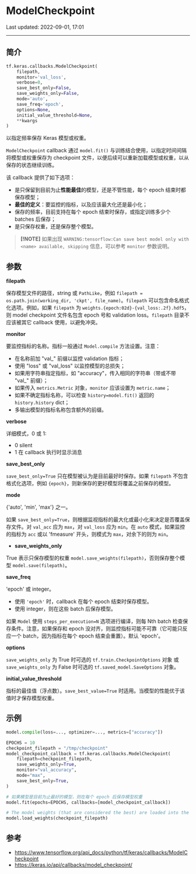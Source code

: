 # ModelCheckpoint

Last updated: 2022-09-01, 17:01
****

## 简介

```python
tf.keras.callbacks.ModelCheckpoint(
    filepath,
    monitor='val_loss',
    verbose=0,
    save_best_only=False,
    save_weights_only=False,
    mode='auto',
    save_freq='epoch',
    options=None,
    initial_value_threshold=None,
    **kwargs
)
```

以指定频率保存 Keras 模型或权重。

`ModelCheckpoint` callback 通过 `model.fit()` 与训练结合使用，以指定时间间隔将模型或权重保存为 checkpoint 文件，以便后续可以重新加载模型或权重，以从保存的状态继续训练。

该 callback 提供了如下选项：

- 是只保留到目前为止**性能最佳**的模型，还是不管性能，每个 epoch 结束时都保存模型；
- **最佳的定义**：要监控的指标，以及应该最大化还是最小化；
- 保存的频率，目前支持在每个 epoch 结束时保存，或指定训练多少个 batches 后保存；
- 是只保存权重，还是保存整个模型。

> **[!NOTE]**
> 如果出现 `WARNING:tensorflow:Can save best model only with <name> available, skipping` 信息，可以参考 `monitor` 参数说明。

## 参数

**filepath**

保存模型文件的路径，string 或 `PathLike`，例如 `filepath = os.path.join(working_dir, 'ckpt', file_name)`。`filepath` 可以包含命名格式化选项。例如，如果 `filepath` 为 `weights.{epoch:02d}-{val_loss:.2f}.hdf5`，则 model checkpoint 文件名包含 epoch 号和 validation loss。`filepath` 目录不应该被其它 callback 使用，以避免冲突。

**monitor**

要监控指标的名称。指标一般通过 `Model.compile` 方法设置。注意：

- 在名称前加 "val_" 前缀以监控 validation 指标；
- 使用 "loss" 或 "val_loss" 以监控模型的总损失；
- 如果用字符串指定指标，如 "accuracy"，传入相同的字符串（带或不带 "val_" 前缀）；
- 如果传入 `metrics.Metric` 对象，`monitor` 应该设置为 `metric.name`；
- 如果不确定指标名称，可以检查 `history=model.fit()` 返回的 `history.history` dict；
- 多输出模型的指标名称包含额外的前缀。

**verbose**

详细模式，0 或 1:

- 0 silent
- 1 在 callback 执行时显示消息

**save_best_only**

`save_best_only=True` 只在模型被认为是目前最好时保存。如果 `filepath` 不包含格式化选项，例如 `{epoch}`，则新保存的更好模型将覆盖之前保存的模型。

**mode**

{'auto', 'min', 'max'} 之一。

如果 `save_best_only=True`，则根据监视指标的最大化或最小化来决定是否覆盖保存文件。对 `val_acc` 应为 `max`，对 `val_loss` 应为 `min`。在 `auto` 模式，如果监控的指标为 `acc` 或以 'fmeasure' 开头，则模式为 `max`，对余下的则为 `min`。

- **save_weights_only**

True 表示只保存模型的权重 `model.save_weights(filepath)`，否则保存整个模型 `model.save(filepath)`。

**save_freq**

'epoch' 或 integer。

- 使用 `'epoch'` 时，callback 在每个 epoch 结束时保存模型。
- 使用 integer，则在这些 batch 后保存模型。

如果 `Model` 使用 `steps_per_execution=N` 选项进行编译，则每 Nth batch 检查保存条件。注意，如果保存和 epoch 没对齐，则监控指标可能不可靠（它可能只反应一个 batch，因为指标在每个 epoch 结束会重置）。默认 'epoch'。

**options**

`save_weights_only` 为 True 时可选的 `tf.train.CheckpointOptions` 对象 或 `save_weights_only` 为 False 时可选的 `tf.saved_model.SaveOptions` 对象。

**initial_value_threshold**

指标的最佳值（浮点数）。`save_best_value=True` 时适用。当模型的性能优于该值时才保存模型权重。

## 示例

```python
model.compile(loss=..., optimizer=..., metrics=["accuracy"])

EPOCHS = 10
checkpoint_filepath = "/tmp/checkpoint"
model_checkpoint_callback = tf.keras.callbacks.ModelCheckpoint(
    filepath=checkpoint_filepath,
    save_weights_only=True,
    monitor="val_accuracy",
    mode="max",
    save_best_only=True,
)

# 如果模型是目前为止最好的模型，则在每个 epoch 后保存模型权重
model.fit(epochs=EPOCHS, callbacks=[model_checkpoint_callback])

# The model weights (that are considered the best) are loaded into the model.
model.load_weights(checkpoint_filepath)
```

## 参考

- https://www.tensorflow.org/api_docs/python/tf/keras/callbacks/ModelCheckpoint
- https://keras.io/api/callbacks/model_checkpoint/

